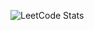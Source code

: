 ![LeetCode Stats](https://leetcard.jacoblin.cool/LegendaryEagle06?theme=dark&font=patrick_hand&ext=activity&width=1000&height=500)
